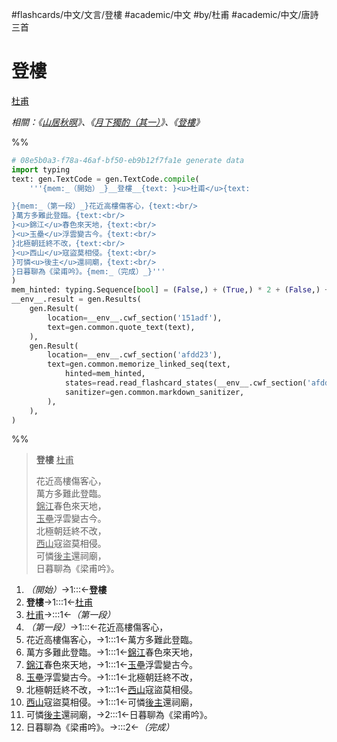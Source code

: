 #flashcards/中文/文言/登樓 #academic/中文 #by/杜甫 #academic/中文/唐詩三首

# 登樓
<u>杜甫</u>

_相關：《[山居秋暝](山居秋暝.md)》、《[月下獨酌（其一）](月下獨酌（其一）.md)》、《[登樓](登樓.md)》_

%%
```Python
# 08e5b0a3-f78a-46af-bf50-eb9b12f7fa1e generate data
import typing
text: gen.TextCode = gen.TextCode.compile(
	'''{mem:_（開始）_}__登樓__{text: }<u>杜甫</u>{text:

}{mem:_（第一段）_}花近高樓傷客心，{text:<br/>
}萬方多難此登臨。{text:<br/>
}<u>錦江</u>春色來天地，{text:<br/>
}<u>玉壘</u>浮雲變古今。{text:<br/>
}北極朝廷終不改，{text:<br/>
}<u>西山</u>寇盜莫相侵。{text:<br/>
}可憐<u>後主</u>還祠廟，{text:<br/>
}日暮聊為《梁甫吟》。{mem:_（完成）_}'''
)
mem_hinted: typing.Sequence[bool] = (False,) + (True,) * 2 + (False,) + (True,) * 8 + (False,)
__env__.result = gen.Results(
	gen.Result(
		location=__env__.cwf_section('151adf'),
		text=gen.common.quote_text(text),
	),
	gen.Result(
		location=__env__.cwf_section('afdd23'),
		text=gen.common.memorize_linked_seq(text,
			hinted=mem_hinted,
			states=read.read_flashcard_states(__env__.cwf_section('afdd23')),
			sanitizer=gen.common.markdown_sanitizer,
		),
	),
)
```
%%

<!--08e5b0a3-f78a-46af-bf50-eb9b12f7fa1e generate section="151adf"--><!-- The following content is generated at 2022-11-05T00:24:58.864870+08:00. Any edits will be overridden! -->

> __登樓__ <u>杜甫</u>
>
> 花近高樓傷客心，<br/>
> 萬方多難此登臨。<br/>
> <u>錦江</u>春色來天地，<br/>
> <u>玉壘</u>浮雲變古今。<br/>
> 北極朝廷終不改，<br/>
> <u>西山</u>寇盜莫相侵。<br/>
> 可憐<u>後主</u>還祠廟，<br/>
> 日暮聊為《梁甫吟》。

<!--/08e5b0a3-f78a-46af-bf50-eb9b12f7fa1e-->

<!--08e5b0a3-f78a-46af-bf50-eb9b12f7fa1e generate section="afdd23"--><!-- The following content is generated at 2022-11-05T00:24:58.878874+08:00. Any edits will be overridden! -->

1. _（開始）_→1:::←__登樓__ <!--SR:!2023-02-06,79,290!2023-01-30,73,290-->
2. __登樓__→1:::1←<u>杜甫</u> <!--SR:!2023-01-30,63,250!2023-02-04,66,250-->
3. <u>杜甫</u>→:::1←_（第一段）_ <!--SR:!2023-07-05,193,310!2023-05-08,111,230-->
4. _（第一段）_→1:::←花近高樓傷客心， <!--SR:!2023-05-11,124,250!2023-05-30,165,310-->
5. 花近高樓傷客心，→1:::1←萬方多難此登臨。 <!--SR:!2023-02-10,71,250!2023-02-03,66,250-->
6. 萬方多難此登臨。→1:::1←<u>錦江</u>春色來天地， <!--SR:!2023-03-03,78,230!2023-03-12,86,250-->
7. <u>錦江</u>春色來天地，→1:::1←<u>玉壘</u>浮雲變古今。 <!--SR:!2023-02-02,55,230!2023-03-09,69,210-->
8. <u>玉壘</u>浮雲變古今。→1:::1←北極朝廷終不改， <!--SR:!2023-01-31,64,250!2023-02-12,61,230-->
9. 北極朝廷終不改，→1:::1←<u>西山</u>寇盜莫相侵。 <!--SR:!2023-04-11,102,250!2023-02-13,73,250-->
10. <u>西山</u>寇盜莫相侵。→1:::1←可憐<u>後主</u>還祠廟， <!--SR:!2023-01-25,58,250!2023-02-12,63,230-->
11. 可憐<u>後主</u>還祠廟，→2:::1←日暮聊為《梁甫吟》。 <!--SR:!2023-04-23,114,250!2023-02-20,68,230-->
12. 日暮聊為《梁甫吟》。→:::2←_（完成）_ <!--SR:!2023-05-30,151,290!2023-02-05,58,230-->

<!--/08e5b0a3-f78a-46af-bf50-eb9b12f7fa1e-->
